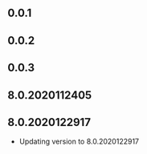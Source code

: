 ## 0.0.1
## 0.0.2
## 0.0.3
## 8.0.2020112405
## 8.0.2020122917
* Updating version to 8.0.2020122917
